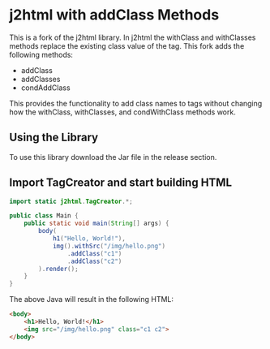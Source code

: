 # j2html with addClass Methods
This is a fork of the j2html library. In j2html the withClass and withClasses methods
replace the existing class value of the tag.  This fork adds the following methods:

* addClass
* addClasses
* condAddClass

This provides the functionality to add class names to tags without changing how the
withClass, withClasses, and condWithClass methods work.

## Using the Library
To use this library download the Jar file in the release section.


## Import TagCreator and start building HTML
```java
import static j2html.TagCreator.*;

public class Main {
    public static void main(String[] args) {
        body(
            h1("Hello, World!"),
            img().withSrc("/img/hello.png")
                .addClass("c1")
                .addClass("c2")
        ).render();
    }
}
```
The above Java will result in the following HTML:
```html
<body>
    <h1>Hello, World!</h1>
    <img src="/img/hello.png" class="c1 c2">
</body>
```

